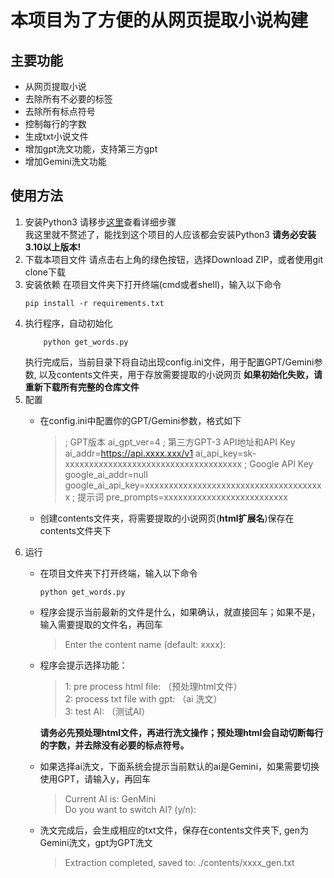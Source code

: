 # 本项目为了方便的从网页提取小说构建
## 主要功能
- 从网页提取小说
- 去除所有不必要的标签
- 去除所有标点符号
- 控制每行的字数
- 生成txt小说文件
- 增加gpt洗文功能，支持第三方gpt
- 增加Gemini洗文功能

## 使用方法
1. 安装Python3
    请移步[这里](https://www.runoob.com/python3/python3-install.html)查看详细步骤  
    我这里就不赘述了，能找到这个项目的人应该都会安装Python3
   __请务必安装3.10以上版本!__
3. 下载本项目文件
    请点击右上角的绿色按钮，选择Download ZIP，或者使用git clone下载
4. 安装依赖
    在项目文件夹下打开终端(cmd或者shell)，输入以下命令
    ```shell
    pip install -r requirements.txt
    ```
5. 执行程序，自动初始化
    ```shell
        python get_words.py
    ```
    执行完成后，当前目录下将自动出现config.ini文件，用于配置GPT/Gemini参数, 以及contents文件夹，用于存放需要提取的小说网页
    __如果初始化失败，请重新下载所有完整的仓库文件__
6. 配置
    - 在config.ini中配置你的GPT/Gemini参数，格式如下
        > ; GPT版本
        > ai_gpt_ver=4
        > ; 第三方GPT-3 API地址和API Key
        > ai_addr=https://api.xxxx.xxx/v1
        > ai_api_key=sk-xxxxxxxxxxxxxxxxxxxxxxxxxxxxxxxxxxxxx
        > ; Google API Key
        > google_ai_addr=null
        > google_ai_api_key=xxxxxxxxxxxxxxxxxxxxxxxxxxxxxxxxxxxxxx
        > ; 提示词
        > pre_prompts=xxxxxxxxxxxxxxxxxxxxxxxxxx

    - 创建contents文件夹，将需要提取的小说网页(__html扩展名__)保存在contents文件夹下
6. 运行
    - 在项目文件夹下打开终端，输入以下命令
        ```shell
        python get_words.py
        ```
    - 程序会提示当前最新的文件是什么，如果确认，就直接回车；如果不是，输入需要提取的文件名，再回车
        > Enter the content name (default: xxxx):  
    - 程序会提示选择功能：
        > 1: pre process html file: （预处理html文件）    
        > 2: process txt file with gpt: （ai 洗文）  
        > 3: test AI: （测试AI）

        __请务必先预处理html文件，再进行洗文操作；预处理html会自动切断每行的字数，并去除没有必要的标点符号。__
    - 如果选择ai洗文，下面系统会提示当前默认的ai是Gemini，如果需要切换使用GPT，请输入y，再回车
        > Current AI is: GenMini  
        > Do you want to switch AI? (y/n):  
    - 洗文完成后，会生成相应的txt文件，保存在contents文件夹下, gen为Gemini洗文，gpt为GPT洗文
        > Extraction completed, saved to: ./contents/xxxx_gen.txt  
